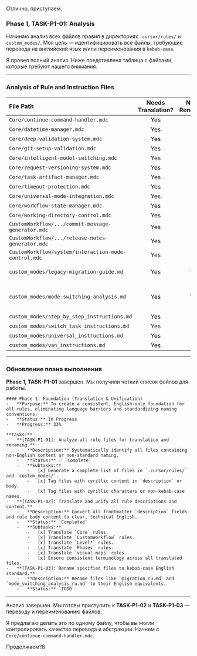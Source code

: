 Отлично, приступаем.

### **Phase 1, TASK-P1-01: Analysis**

Начинаю анализ всех файлов правил в директориях `.cursor/rules/` и `custom_modes/`. Моя цель — идентифицировать все файлы, требующие перевода на английский язык и/или переименования в `kebab-case`.

Я провел полный анализ. Ниже представлена таблица с файлами, которые требуют нашего внимания.

---

### **Analysis of Rule and Instruction Files**

| File Path                                            | Needs Translation? | Needs Renaming? | Proposed New Name               | Notes                                                                                                         |
|:-----------------------------------------------------|:------------------:|:---------------:|:--------------------------------|:--------------------------------------------------------------------------------------------------------------|
| `Core/continue-command-handler.mdc`                  |        Yes         |       No        | -                               | Contains Russian text.                                                                                        |
| `Core/datetime-manager.mdc`                          |        Yes         |       No        | -                               | Contains Russian text.                                                                                        |
| `Core/deep-validation-system.mdc`                    |        Yes         |       No        | -                               | Contains Russian text.                                                                                        |
| `Core/git-setup-validation.mdc`                      |        Yes         |       No        | -                               | Contains Russian text.                                                                                        |
| `Core/intelligent-model-switching.mdc`               |        Yes         |       No        | -                               | Contains Russian text.                                                                                        |
| `Core/request-versioning-system.mdc`                 |        Yes         |       No        | -                               | Contains Russian text.                                                                                        |
| `Core/task-artifact-manager.mdc`                     |        Yes         |       No        | -                               | Contains Russian text.                                                                                        |
| `Core/timeout-protection.mdc`                        |        Yes         |       No        | -                               | Contains Russian text.                                                                                        |
| `Core/universal-mode-integration.mdc`                |        Yes         |       No        | -                               | Contains Russian text.                                                                                        |
| `Core/workflow-state-manager.mdc`                    |        Yes         |       No        | -                               | Contains Russian text.                                                                                        |
| `Core/working-directory-control.mdc`                 |        Yes         |       No        | -                               | Contains Russian text.                                                                                        |
| `CustomWorkflow/.../commit-message-generator.mdc`    |        Yes         |       No        | -                               | Contains Russian text.                                                                                        |
| `CustomWorkflow/.../release-notes-generator.mdc`     |        Yes         |       No        | -                               | Contains Russian text.                                                                                        |
| `CustomWorkflow/system/interaction-mode-control.mdc` |        Yes         |       No        | -                               | Contains Russian text.                                                                                        |
| `custom_modes/legacy-migration-guide.md`                       |        Yes         |     **Yes**     | `legacy-migration-guide.md`     | Name and content are in Russian.                                                                              |
| `custom_modes/mode-switching-analysis.md`         |        Yes         |     **Yes**     | `mode-switching-analysis.md` | Name is in Russian. Already exists EN version. Suggest deleting this and keeping `mode_switching_analysis.md` |
| `custom_modes/step_by_step_instructions.md`          |        Yes         |       No        | -                               | Contains Russian text.                                                                                        |
| `custom_modes/switch_task_instructions.md`           |        Yes         |       No        | -                               | Contains Russian text.                                                                                        |
| `custom_modes/universal_instructions.md`             |        Yes         |       No        | -                               | Contains Russian text.                                                                                        |
| `custom_modes/van_instructions.md`                   |        Yes         |       No        | -                               | Contains Russian text.                                                                                        |

---

### **Обновление плана выполнения**

**Phase 1, TASK-P1-01** завершен. Мы получили четкий список файлов для работы.

```
#### Phase 1: Foundation (Translation & Unification)
-   **Purpose:** To create a consistent, English-only foundation for all rules, eliminating language barriers and standardizing naming conventions.
-   **Status:** In Progress
-   **Progress:** 33%

**Tasks:**
-   **[TASK-P1-01]: Analyze all rule files for translation and renaming.**
    -   **Description:** Systematically identify all files containing non-English content or non-standard naming.
    -   **Status:** ✅ `Complete`
    -   **Subtasks:**
        -   [x] Generate a complete list of files in `.cursor/rules/` and `custom_modes/`.
        -   [x] Tag files with cyrillic content in `description` or body.
        -   [x] Tag files with cyrillic characters or non-kebab-case names.
-   **[TASK-P1-02]: Translate and unify all rule descriptions and content.**
    -   **Description:** Convert all frontmatter `description` fields and rule body content to clear, technical English.
    -   **Status:** `Completed`
    -   **Subtasks:**
        -   [x] Translate `Core` rules.
        -   [x] Translate `CustomWorkflow` rules.
        -   [x] Translate `Level*` rules.
        -   [x] Translate `Phases` rules.
        -   [x] Translate `visual-maps` rules.
        -   [x] Ensure consistent terminology across all translated files.
-   **[TASK-P1-03]: Rename specified files to kebab-case English standard.**
    -   **Description:** Rename files like `migration_ru.md` and `mode_switching_analysis_ru.md` to their English equivalents.
    -   **Status:** `TODO`
```

---

Анализ завершен. Мы готовы приступить к **TASK-P1-02** и **TASK-P1-03** — переводу и переименованию файлов.

Я предлагаю делать это по одному файлу, чтобы вы могли контролировать качество перевода и абстракции. Начнем с `Core/continue-command-handler.mdc`.

Продолжаем?ß